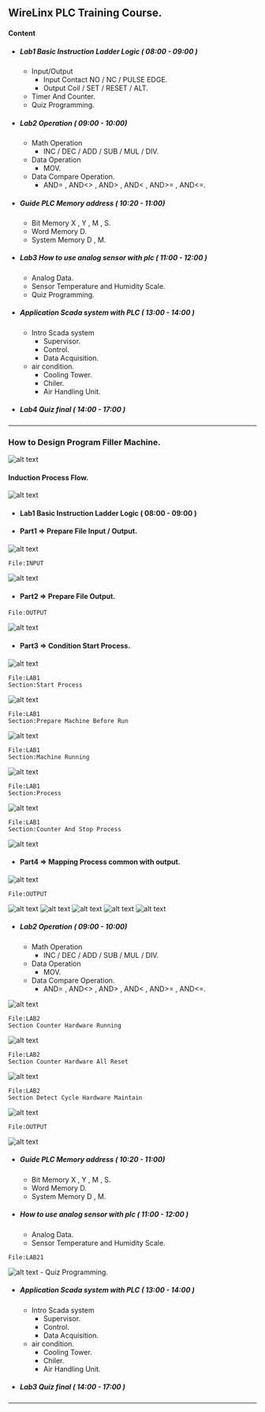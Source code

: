 ## WireLinx PLC Training Course.

#### Content
- ##### Lab1 Basic Instruction Ladder Logic ( 08:00 - 09:00 )
    - Input/Output
      - Input Contact NO / NC / PULSE EDGE.
      - Output Coil / SET / RESET / ALT.
    - Timer And Counter.
    - Quiz Programming.
- ##### Lab2 Operation ( 09:00 - 10:00)
    - Math Operation
      - INC / DEC / ADD / SUB / MUL / DIV.
    - Data Operation
      - MOV.
    - Data Compare Operation.
      - AND= , AND<> , AND> , AND< , AND>= , AND<=.
- ##### Guide PLC Memory address ( 10:20 - 11:00)
    - Bit Memory X , Y , M , S.
    - Word Memory D.
    - System Memory D , M.
- ##### Lab3 How to use analog sensor with plc ( 11:00 - 12:00 )
    - Analog Data.
    - Sensor Temperature and Humidity Scale.
    - Quiz Programming.
- ##### Application Scada system with PLC ( 13:00 - 14:00 )
    - Intro Scada system
      - Supervisor.
      - Control.
      - Data Acquisition.
    - air condition.
      - Cooling Tower.
      - Chiler.
      - Air Handling Unit.
- ##### Lab4 Quiz final ( 14:00 - 17:00 )
---
### How to Design Program Filler Machine. 
![alt text](FillerMachine.gif)
#### Induction Process Flow. 
![alt text](image-21.png)
- #### Lab1 Basic Instruction Ladder Logic ( 08:00 - 09:00 )
- #### Part1 => Prepare File Input / Output. 
![alt text](image-22.png)
```
File:INPUT
```
![alt text](image-2.png)
- #### Part2 => Prepare File Output.
```
File:OUTPUT
```
![alt text](image-3.png)
- #### Part3 => Condition Start Process.  
![alt text](image-23.png)
```
File:LAB1  
Section:Start Process 
```
![alt text](image-1.png)
```
File:LAB1  
Section:Prepare Machine Before Run
```
![alt text](image-5.png)
```
File:LAB1  
Section:Machine Running
```
![alt text](image-6.png)
```
File:LAB1  
Section:Process
```
![alt text](image-8.png)
```
File:LAB1  
Section:Counter And Stop Process
```
![alt text](image-9.png)
- #### Part4 => Mapping Process common with output. 
![alt text](image-24.png)
```
File:OUTPUT
```
![alt text](image-10.png) 
![alt text](image-11.png)
![alt text](image-12.png)
![alt text](image-13.png)
![alt text](image-14.png)
- ##### Lab2 Operation ( 09:00 - 10:00)
    - Math Operation
      - INC / DEC / ADD / SUB / MUL / DIV.
    - Data Operation
      - MOV.
    - Data Compare Operation.
      - AND= , AND<> , AND> , AND< , AND>= , AND<=.

![alt text](image-26.png)
```
File:LAB2
Section Counter Hardware Running
```
![alt text](image-15.png)
```
File:LAB2
Section Counter Hardware All Reset
```
![alt text](image-16.png)
```
File:LAB2
Section Detect Cycle Hardware Maintain
```
![alt text](image-18.png)
```
File:OUTPUT
```
![alt text](image-19.png)
- ##### Guide PLC Memory address ( 10:20 - 11:00)
    - Bit Memory X , Y , M , S.
    - Word Memory D.
    - System Memory D , M.
- ##### How to use analog sensor with plc ( 11:00 - 12:00 )
    - Analog Data.
    - Sensor Temperature and Humidity Scale.
```
File:LAB21
```
![alt text](image-20.png)
    - Quiz Programming.
- ##### Application Scada system with PLC ( 13:00 - 14:00 )
    - Intro Scada system
      - Supervisor.
      - Control.
      - Data Acquisition.
    - air condition.
      - Cooling Tower.
      - Chiler.
      - Air Handling Unit.
- ##### Lab3 Quiz final ( 14:00 - 17:00 )
---